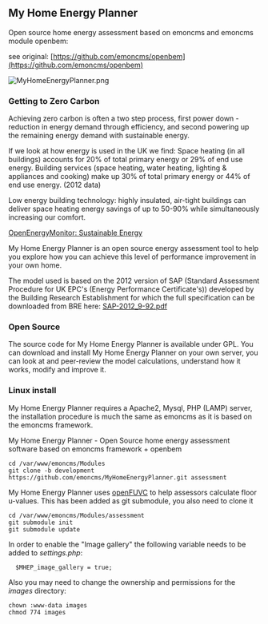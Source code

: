 
## My Home Energy Planner

Open source home energy assessment based on emoncms and emoncms module openbem:

see original: [https://github.com/emoncms/openbem](https://github.com/emoncms/openbem)

![MyHomeEnergyPlanner.png](docs/files/MyHomeEnergyPlanner.png)

### Getting to Zero Carbon
    
Achieving zero carbon is often a two step process, first power down - reduction in energy demand through efficiency, and second powering up the remaining energy demand with sustainable energy.
    
If we look at how energy is used in the UK we find: Space heating (in all buildings) accounts for 20% of total primary energy or 29% of end use energy. Building services (space heating, water heating, lighting & appliances and cooking) make up 30% of total primary energy or 44% of end use energy. (2012 data)

Low energy building technology: highly insulated, air-tight buildings can deliver space heating energy savings of up to 50-90% while simultaneously increasing our comfort.

[OpenEnergyMonitor: Sustainable Energy](https://learn.openenergymonitor.org/sustainable-energy/energy/introduction)

    
My Home Energy Planner is an open source energy assessment tool to help you explore how you can achieve this level of performance improvement in your own home.
    
The model used is based on the 2012 version of SAP (Standard Assessment Procedure for UK EPC's (Energy Performance Certificate's)) developed by the Building Research Establishment for which the full specification can be downloaded from BRE here: [SAP-2012_9-92.pdf](http://www.bre.co.uk/filelibrary/SAP/2012/SAP-2012_9-92.pdf)
    
### Open Source
    
The source code for My Home Energy Planner is available under GPL. You can download and install My Home Energy Planner on your own server, you can look at and peer-review the model calculations, understand how it works, modify and improve it.

### Linux install

My Home Energy Planner requires a Apache2, Mysql, PHP (LAMP) server, the installation procedure is much the same as emoncms as it is based on the emoncms framework.

My Home Energy Planner - Open Source home energy assessment software based on emoncms framework + openbem

    cd /var/www/emoncms/Modules
    git clone -b development https://github.com/emoncms/MyHomeEnergyPlanner.git assessment

My Home Energy Planner uses [openFUVC](http://openflooruvaluecalculator.carbon.coop/) to help assessors calculate floor u-values. This has been added as git submodule, you also need to clone it

    cd /var/www/emoncms/Modules/assessment
    git submodule init
    git submodule update

In order to enable the "Image gallery" the following variable needs to be added to _settings.php_:
	
	  $MHEP_image_gallery = true;

Also you may need to change the ownership and permissions for the _images_ directory:

	chown :www-data images
	chmod 774 images
